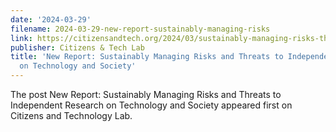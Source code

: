 ```yaml
---
date: '2024-03-29'
filename: 2024-03-29-new-report-sustainably-managing-risks
link: https://citizensandtech.org/2024/03/sustainably-managing-risks-threats/
publisher: Citizens & Tech Lab
title: 'New Report: Sustainably Managing Risks and Threats to Independent Research
  on Technology and Society'
---
```


The post New Report: Sustainably Managing Risks and Threats to Independent Research on Technology and Society appeared first on Citizens and Technology Lab.